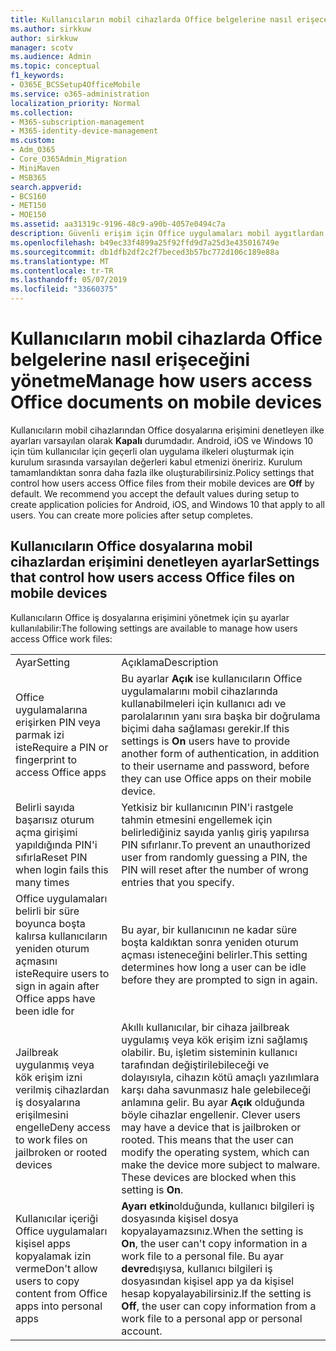 ```yaml
---
title: Kullanıcıların mobil cihazlarda Office belgelerine nasıl erişeceğini yönetme
ms.author: sirkkuw
author: sirkkuw
manager: scotv
ms.audience: Admin
ms.topic: conceptual
f1_keywords:
- O365E_BCSSetup4OfficeMobile
ms.service: o365-administration
localization_priority: Normal
ms.collection:
- M365-subscription-management
- M365-identity-device-management
ms.custom:
- Adm_O365
- Core_O365Admin_Migration
- MiniMaven
- MSB365
search.appverid:
- BCS160
- MET150
- MOE150
ms.assetid: aa31319c-9196-48c9-a90b-4057e0494c7a
description: Güvenli erişim için Office uygulamaları mobil aygıtlardan yardımcı olabilir koruma ilkeleri hakkında bilgi edinin.
ms.openlocfilehash: b49ec33f4899a25f92ffd9d7a25d3e435016749e
ms.sourcegitcommit: db1dfb2df2c2f7beced3b57bc772d106c189e88a
ms.translationtype: MT
ms.contentlocale: tr-TR
ms.lasthandoff: 05/07/2019
ms.locfileid: "33660375"
---
```

# <a name="manage-how-users-access-office-documents-on-mobile-devices"></a><span data-ttu-id="8502d-103">Kullanıcıların mobil cihazlarda Office belgelerine nasıl erişeceğini yönetme</span><span class="sxs-lookup"><span data-stu-id="8502d-103">Manage how users access Office documents on mobile devices</span></span>

 <span data-ttu-id="8502d-p101">Kullanıcıların mobil cihazlarından Office dosyalarına erişimini denetleyen ilke ayarları varsayılan olarak **Kapalı** durumdadır. Android, iOS ve Windows 10 için tüm kullanıcılar için geçerli olan uygulama ilkeleri oluşturmak için kurulum sırasında varsayılan değerleri kabul etmenizi öneririz. Kurulum tamamlandıktan sonra daha fazla ilke oluşturabilirsiniz.</span><span class="sxs-lookup"><span data-stu-id="8502d-p101">Policy settings that control how users access Office files from their mobile devices are **Off** by default. We recommend you accept the default values during setup to create application policies for Android, iOS, and Windows 10 that apply to all users. You can create more policies after setup completes.</span></span> 
  
## <a name="settings-that-control-how-users-access-office-files-on-mobile-devices"></a><span data-ttu-id="8502d-107">Kullanıcıların Office dosyalarına mobil cihazlardan erişimini denetleyen ayarlar</span><span class="sxs-lookup"><span data-stu-id="8502d-107">Settings that control how users access Office files on mobile devices</span></span>

<span data-ttu-id="8502d-108">Kullanıcıların Office iş dosyalarına erişimini yönetmek için şu ayarlar kullanılabilir:</span><span class="sxs-lookup"><span data-stu-id="8502d-108">The following settings are available to manage how users access Office work files:</span></span>
  
|||
|:-----|:-----|
|<span data-ttu-id="8502d-109">Ayar</span><span class="sxs-lookup"><span data-stu-id="8502d-109">Setting</span></span>  <br/> |<span data-ttu-id="8502d-110">Açıklama</span><span class="sxs-lookup"><span data-stu-id="8502d-110">Description</span></span>  <br/> |
|<span data-ttu-id="8502d-111">Office uygulamalarına erişirken PIN veya parmak izi iste</span><span class="sxs-lookup"><span data-stu-id="8502d-111">Require a PIN or fingerprint to access Office apps</span></span>  <br/> |<span data-ttu-id="8502d-112">Bu ayarlar **Açık** ise kullanıcıların Office uygulamalarını mobil cihazlarında kullanabilmeleri için kullanıcı adı ve parolalarının yanı sıra başka bir doğrulama biçimi daha sağlaması gerekir.</span><span class="sxs-lookup"><span data-stu-id="8502d-112">If this settings is **On** users have to provide another form of authentication, in addition to their username and password, before they can use Office apps on their mobile device.</span></span>  <br/> |
|<span data-ttu-id="8502d-113">Belirli sayıda başarısız oturum açma girişimi yapıldığında PIN'i sıfırla</span><span class="sxs-lookup"><span data-stu-id="8502d-113">Reset PIN when login fails this many times</span></span>  <br/> |<span data-ttu-id="8502d-114">Yetkisiz bir kullanıcının PIN'i rastgele tahmin etmesini engellemek için belirlediğiniz sayıda yanlış giriş yapılırsa PIN sıfırlanır.</span><span class="sxs-lookup"><span data-stu-id="8502d-114">To prevent an unauthorized user from randomly guessing a PIN, the PIN will reset after the number of wrong entries that you specify.</span></span>  <br/> |
|<span data-ttu-id="8502d-115">Office uygulamaları belirli bir süre boyunca boşta kalırsa kullanıcıların yeniden oturum açmasını iste</span><span class="sxs-lookup"><span data-stu-id="8502d-115">Require users to sign in again after Office apps have been idle for</span></span>  <br/> |<span data-ttu-id="8502d-116">Bu ayar, bir kullanıcının ne kadar süre boşta kaldıktan sonra yeniden oturum açması isteneceğini belirler.</span><span class="sxs-lookup"><span data-stu-id="8502d-116">This setting determines how long a user can be idle before they are prompted to sign in again.</span></span>  <br/> |
|<span data-ttu-id="8502d-117">Jailbreak uygulanmış veya kök erişim izni verilmiş cihazlardan iş dosyalarına erişilmesini engelle</span><span class="sxs-lookup"><span data-stu-id="8502d-117">Deny access to work files on jailbroken or rooted devices</span></span>  <br/> |<span data-ttu-id="8502d-p102">Akıllı kullanıcılar, bir cihaza jailbreak uygulamış veya kök erişim izni sağlamış olabilir. Bu, işletim sisteminin kullanıcı tarafından değiştirilebileceği ve dolayısıyla, cihazın kötü amaçlı yazılımlara karşı daha savunmasız hale gelebileceği anlamına gelir. Bu ayar **Açık** olduğunda böyle cihazlar engellenir.  </span><span class="sxs-lookup"><span data-stu-id="8502d-p102">Clever users may have a device that is jailbroken or rooted. This means that the user can modify the operating system, which can make the device more subject to malware. These devices are blocked when this setting is **On**.  </span></span><br/> |
|<span data-ttu-id="8502d-121">Kullanıcılar içeriği Office uygulamaları kişisel apps kopyalamak izin verme</span><span class="sxs-lookup"><span data-stu-id="8502d-121">Don't allow users to copy content from Office apps into personal apps</span></span>  <br/> |<span data-ttu-id="8502d-122">**Ayarı etkin**olduğunda, kullanıcı bilgileri iş dosyasında kişisel dosya kopyalayamazsınız.</span><span class="sxs-lookup"><span data-stu-id="8502d-122">When the setting is **On**, the user can't copy information in a work file to a personal file.</span></span> <span data-ttu-id="8502d-123">Bu ayar **devre**dışıysa, kullanıcı bilgileri iş dosyasından kişisel app ya da kişisel hesap kopyalayabilirsiniz.</span><span class="sxs-lookup"><span data-stu-id="8502d-123">If the setting is **Off**, the user can copy information from a work file to a personal app or personal account.</span></span>  <br/> |
   


